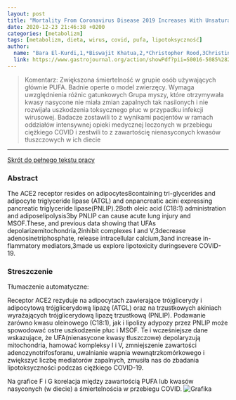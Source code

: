 ```yaml
---
layout: post
title: "Mortality From Coronavirus Disease 2019 Increases With Unsaturated Fat and May Be Reduced by Early Calcium and Albumin Supplementation"
date: 2020-12-23 21:46:38 +0200
categories: [metabolizm]
tags: [metabolizm, dieta, wirus, covid, pufa, lipotoksyczność]
author:
  name: "Bara El-Kurdi,1,*Biswajit Khatua,2,*Christopher Rood,3Christine Snozek 4"
  link: https://www.gastrojournal.org/action/showPdf?pii=S0016-5085%2820%2934727-2
---
```

> Komentarz: Zwiększona śmiertelność w grupie osób używających głównie PUFA.
> Badnie operte o model zwierzęcy. Wymaga uwzględnienia różnic gatunkowych
> Grupa myszy, które otrzymywała kwasy nasycone nie miała zmian zapalnych tak nasilonych i nie rozwijała uszkodzenia toksycznego płuc w przypadku infekcji wirusowej. Badacze zostawili to z wynikami pacjentów w ramach oddziałów intensywnej opieki medycznej leczonych w przebiegu ciężkiego COVID i zestwili to z zawartościę nienasyconych kwasów tłuszczowych w ich diecie
> 
<hr>

[Skrót do pełnego tekstu pracy](https://www.gastrojournal.org/action/showPdf?pii=S0016-5085%2820%2934727-2)

### Abstract
The ACE2 receptor resides on adipocytes8containing tri-glycerides and adipocyte triglyceride lipase (ATGL) and onpancreatic acini expressing pancreatic triglyceride lipase(PNLIP).2Both oleic acid (C18:1) administration and adiposelipolysis3by PNLIP can cause acute lung injury and MSOF.These, and previous data showing that UFAs depolarizemitochondria,2inhibit complexes I and V,3decrease adenosinetriphosphate, release intracellular calcium,3and increase in-flammatory mediators,3made us explore lipotoxicity duringsevere COVID-19.

### Streszczenie
Tłumaczenie automatyczne:

Receptor ACE2 rezyduje na adipocytach zawierające trójglicerydy i adipocytową trójglicerydową lipazę (ATGL) oraz na trzustkowych akiniach wyrażających trójglicerydową lipazę trzustkową (PNLIP). Podawanie zarówno kwasu oleinowego (C18:1), jak i lipolizy adypozy przez PNLIP może spowodować ostre uszkodzenie płuc i MSOF. Te i wcześniejsze dane wskazujące, że UFA(nienasycone kwasy tłuszczowe) depolaryzują mitochondria, hamować kompleksy I i V, zmniejszenie zawartości adenozynotrifosforanu, uwalnianie wapnia wewnątrzkomórkowego i zwiększyć liczbę mediatorów zapalnych, zmusiła nas do zbadania lipotoksyczności podczas ciężkiego COVID-19.

Na grafice F i G korelacja między zawartością PUFA lub kwasów nasyconych (w diecie) a śmiertelnościa w przebiegu COVID.
![Grafika](/gr1.jpeg)

